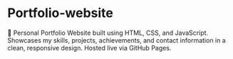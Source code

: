 # Portfolio-website
🚀 Personal Portfolio Website built using HTML, CSS, and JavaScript. Showcases my skills, projects, achievements, and contact information in a clean, responsive design. Hosted live via GitHub Pages.

